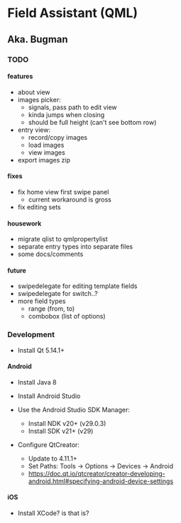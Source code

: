 
# Field Assistant (QML)
## Aka. Bugman


### TODO

#### features
- about view
- images picker:
    - signals, pass path to edit view
    - kinda jumps when closing
    - should be full height (can't see bottom row)
- entry view:
    - record/copy images
    - load images
    - view images
- export images zip

#### fixes
- fix home view first swipe panel
    - current workaround is gross
- fix editing sets

#### housework
- migrate qlist to qmlpropertylist
- separate entry types into separate files
- some docs/comments

#### future
- swipedelegate for editing template fields
- swipedelegate for switch..?
- more field types
    - range (from, to)
    - combobox (list of options)


### Development

+ Install Qt 5.14.1+

#### Android

+ Install Java 8
+ Install Android Studio

+ Use the Android Studio SDK Manager:
    + Install NDK v20+ (v29.0.3)
    + Install SDK v21+ (v29)
+ Configure QtCreator:
    + Update to 4.11.1+
    + Set Paths: Tools -> Options -> Devices -> Android
    + https://doc.qt.io/qtcreator/creator-developing-android.html#specifying-android-device-settings


#### iOS
  + Install XCode? is that is?
